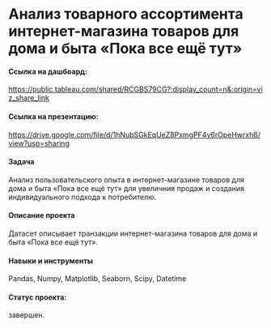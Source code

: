 # Анализ товарного ассортимента интернет-магазина товаров для дома и быта «Пока все ещё тут»


#### Ссылка на дашбоард:
https://public.tableau.com/shared/RCGBS79CG?:display_count=n&:origin=viz_share_link 

#### Ссылка на презентацию:
https://drive.google.com/file/d/1hNubSGkEqUeZ8PxmgPF4y6rOpeHwrxh6/view?usp=sharing


#### Задача
Анализ пользовательского опыта в интернет-магазине товаров для дома и быта «Пока все ещё тут» для увеличния продаж и создания индивидуального подхода к потребителю.
#### Описание проекта
Датасет описывает транзакции интернет-магазина товаров для дома и быта «Пока все ещё тут».

#### Навыки и инструменты
Pandas, Numpy, Matplotlib, Seaborn, Scipy,  Datetime


#### Статус проекта: 
завершен.
